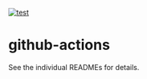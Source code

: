 [![test](https://github.com/tailor-inc/github-actions/actions/workflows/test.yml/badge.svg)](https://github.com/tailor-inc/github-actions/actions/workflows/test.yml)

# github-actions

See the individual READMEs for details.
